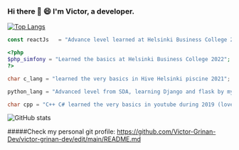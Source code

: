 ### Hi there 👋 😄 I'm Victor, a developer.
[![Top Langs](https://github-readme-stats.vercel.app/api/top-langs/?username=Victor-Grinan-Dev&layout=compact)](https://github.com/anuraghazra/github-readme-stats)
<p>
   <link rel="stylesheet" href="https://cdn.jsdelivr.net/gh/devicons/devicon@v2.15.1/devicon.min.css">
</p>

```javascript
const reactJs   = "Advance level learned at Helsinki Business College 2022";
```
```php
<?php
$php_simfony = "Learned the basics at Helsinki Business College 2022";
?>
```
```c
char c_lang = "learned the very basics in Hive Helsinki piscine 2021"; 
```
```python
python_lang = "Advanced level from SDA, learning Django and flask by myself, started 2020"
```
```c++
char cpp = "C++ C# learned the very basics in youtube during 2019 (love them)"; 
```
![GitHub stats](https://github-readme-stats.vercel.app/api?username=Victor-Grinan-Dev&show_icons=true) 

#####Check my personal git profile: https://github.com/Victor-Grinan-Dev/victor-grinan-dev/edit/main/README.md

<!--
**Victor-Free/Victor-Free** is a ✨ _special_ ✨ repository because its `README.md` (this file) appears on your GitHub profile.

Here are some ideas to get you started:

- 🔭 I’m currently working on ...
- 🌱 I’m currently learning ...
- 👯 I’m looking to collaborate on ...
- 🤔 I’m looking for help with ...
- 💬 Ask me about ...
- 📫 How to reach me: ...
- 😄 Pronouns: ...
- ⚡ Fun fact: ...
-->
